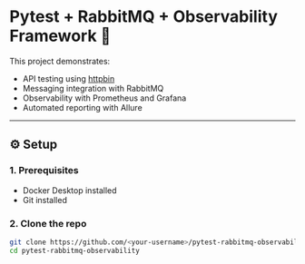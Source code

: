 # Pytest + RabbitMQ + Observability Framework 🚀

This project demonstrates:
- API testing using [httpbin](https://httpbin.org)
- Messaging integration with RabbitMQ
- Observability with Prometheus and Grafana
- Automated reporting with Allure

---

## ⚙️ Setup

### 1. Prerequisites
- Docker Desktop installed
- Git installed

### 2. Clone the repo
```bash
git clone https://github.com/<your-username>/pytest-rabbitmq-observability.git
cd pytest-rabbitmq-observability
